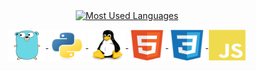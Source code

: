 <div align="center">
  <a href="#">
    <img height="190rem" alt="Most Used Languages" src="https://github-readme-stats.vercel.app/api/top-langs/?username=bmshema&langs_count=6&layout=compact&title_color=c7003e&icon_color=c7003e&text_color=c7003e&bg_color=00000000&border_radius=15&border_color=00000000&hide=jupyter%20notebook"/>
  </a>
  <div style="display: inline_block">
    <p align="center">
      <a href="https://go.dev/">
      <img align="center" alt="Logo do Go" height="50" width="60" title="Go" src="https://github.com/devicons/devicon/blob/v2.15.1/icons/go/go-original.svg">
      </a>
      <a href="https://www.python.org/">
      <img align="center" alt="Logo do Python" height="50" width="60" title="Python" src="https://raw.githubusercontent.com/devicons/devicon/master/icons/python/python-original.svg">
      </a>
      <a href="https://github.com/torvalds/linux">
      <img align="center" alt="Logo do Linux" height="50" width="60" title="Linux" src="https://github.com/devicons/devicon/blob/v2.15.1/icons/linux/linux-original.svg">
      </a>
      <a href="https://html.com/">
      <img align="center" alt="Logo do HTML5" height="50" width="60" title="HTML5" src="https://raw.githubusercontent.com/devicons/devicon/master/icons/html5/html5-original.svg">
      </a>
      <a href="https://css-tricks.com/">
      <img align="center" alt="Logo do CSS3" height="50" width="60" title="CSS3" src="https://raw.githubusercontent.com/devicons/devicon/master/icons/css3/css3-original.svg">
      </a>
      <a href="https://www.javascript.com/">
      <img align="center" alt="Logo do JavaScript" height="50" width="60" title="JavaScript" src="https://raw.githubusercontent.com/devicons/devicon/master/icons/javascript/javascript-plain.svg">
      </a>
</div>
